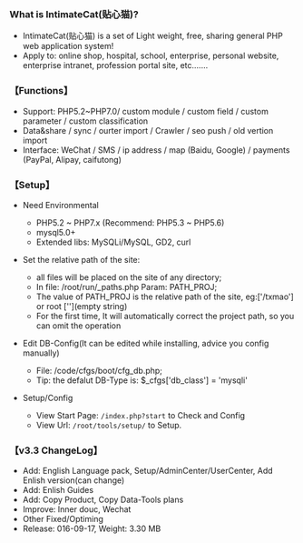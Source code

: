 
### What is IntimateCat(贴心猫)?

* IntimateCat(贴心猫) is a set of Light weight, free, sharing general PHP web application system!
* Apply to: online shop, hospital, school, enterprise, personal website, enterprise intranet, profession portal site, etc.......


### 【Functions】

* Support: PHP5.2~PHP7.0/ custom module / custom field / custom parameter / custom classification
* Data&share / sync / ourter import / Crawler / seo push / old vertion import
* Interface: WeChat / SMS / ip address / map (Baidu, Google) / payments (PayPal, Alipay, caifutong)


### 【Setup】

* Need Environmental
  - PHP5.2 ~ PHP7.x (Recommend: PHP5.3 ~ PHP5.6)
  - mysql5.0+
  - Extended libs: MySQLi/MySQL, GD2, curl

* Set the relative path of the site: 
  - all files will be placed on the site of any directory; 
  - In file: /root/run/_paths.php Param: PATH_PROJ; 
  - The value of PATH_PROJ is the relative path of the site, eg:['/txmao'] or root [''](empty string)
  - For the first time, It will automatically correct the project path, so you can omit the operation

* Edit DB-Config(It can be edited while installing, advice you config manually) 
  - File: /code/cfgs/boot/cfg_db.php; 
  - Tip: the defalut DB-Type is: $_cfgs['db_class'] = 'mysqli'

* Setup/Config 
  - View Start Page: `/index.php?start` to Check and Config
  - View Url: `/root/tools/setup/` to Setup.


### 【v3.3 ChangeLog】

* Add: English Language pack, Setup/AdminCenter/UserCenter, Add Enlish version(can change) 
* Add: Enlish Guides
* Add: Copy Product, Copy Data-Tools plans   
* Improve: Inner douc, Wechat
* Other Fixed/Optiming
* Release: 016-09-17, Weight: 3.30 MB
